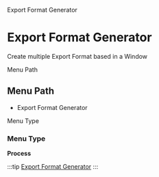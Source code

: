 
Export Format Generator
# Export Format Generator


Create multiple Export Format based in a Window

Menu Path
## Menu Path



- Export Format Generator

Menu Type
### Menu Type

**Process**


:::tip
[Export Format Generator](functional-guide/process/process-exp_format-generator.md)
:::